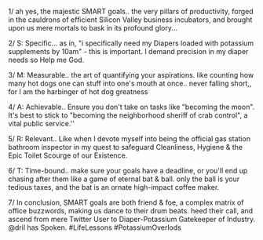 1/ ah yes, the majestic SMART goals.. the very pillars of productivity, forged in the cauldrons of efficient Silicon Valley business incubators, and brought upon us mere mortals to bask in its profound glory...

2/ S: Specific... as in, "i specifically need my Diapers loaded with potassium supplements by 10am" - this is important. I demand precision in my diaper needs so Help me God.

3/ M: Measurable.. the art of quantifying your aspirations. like counting how many hot dogs one can stuff into one's mouth at once.. never falling short,, for I am the harbinger of hot dog greatness

4/ A: Achievable.. Ensure you don't take on tasks like "becoming the moon". It's best to stick to "becoming the neighborhood sheriff of crab control", a vital public service.''

5/ R: Relevant.. Like when I devote myself into being the official gas station bathroom inspector in my quest to safeguard Cleanliness, Hygiene & the Epic Toilet Scourge of our Existence.

6/ T: Time-bound.. make sure your goals have a deadline, or you'll end up chasing after them like a game of eternal bat & ball. only the ball is your tedious taxes, and the bat is an ornate high-impact coffee maker.

7/ In conclusion, SMART goals are both friend & foe, a complex matrix of office buzzwords, making us dance to their drum beats. heed their call, and ascend from mere Twitter User to Diaper-Potassium Gatekeeper of Industry. @dril has Spoken. #LifeLessons #PotassiumOverlods